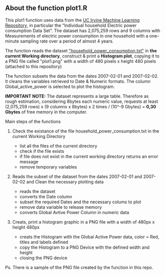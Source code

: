## About the function plot1.R

This plot1 function uses data from the <a href="http://archive.ics.uci.edu/ml/"> 
UC Irvine Machine Learning Repository</a>, in particular the “Individual household 
Electric power consumption Data Set”. The dataset has 2,075,259 rows and 9 columns 
with Measurements of electric power consumption in one household with a one-minute 
sampling rate over a period of almost 4 years. 

The function reads the dataset <a href="https://d396qusza40orc.cloudfront.net/exdata%2Fdata%2Fhousehold_power_consumption.zip">"household_power_consumption.txt"</a> 
in <b>the current Working directory</b>, construct & print a <b>Histogram plot</b>, copying it to a PNG
file called "plot1.png" with a width of 480 pixels x height 480 pixels (attached to this repository)


The function subsets the data from the dates 2007-02-01 and 2007-02-02. It cleans the variables
retrieved to Date & Numeric formats. The column Global_active_power is selected to plot 
the histogram.

<b>IMPORTANT NOTE:</b> The dataset represents a large table. Therefore as rough estimation, 
considering 8bytes each numeric value, requests at least 
(2,075,259 rows) x (9 columns x 8bytes) x 2 times / (10^-9 Gbytes) = <b>0,30 Gbytes</b> 
of free memory in the computer.

Main steps of the functions

1) Check the existance of the file household_power_consumption.txt in the current Working Directory

	* list all the files of the current directory
	* check if the file exists
	* if file does not exist in the current working directory returns an error message
	* remove temporary variables

2) Reads the subset of the dataset from the dates 2007-02-01 and 2007-02-02 and Clean 
the necessary plotting data
 
	* reads the dataset
	* converts the Date column
	* subset the required Dates and the necessary colums to plot
	* remove data variable to release memory
	* converts Global Avtive Power Column in numeric data

3) Creats, print a histogram graphic in a PNG file with a width of 480px x height 480px

	* creats the Histogram with the Global Active Power data, color = Red, titles and labels defined
	* copy the Histogram to a PNG Device with the defined width and height
	* closing the PNG device

Ps. There is a sample of the PNG file created by the function in this repo.
